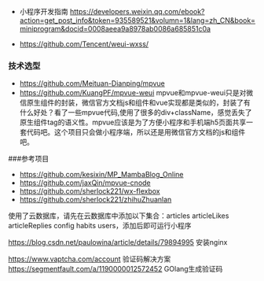 - 小程序开发指南 https://developers.weixin.qq.com/ebook?action=get_post_info&token=935589521&volumn=1&lang=zh_CN&book=miniprogram&docid=0008aeea9a8978ab0086a685851c0a

- https://github.com/Tencent/weui-wxss/


### 技术选型
- https://github.com/Meituan-Dianping/mpvue
- https://github.com/KuangPF/mpvue-weui
mpvue和mpvue-weui只是对微信原生组件的封装，微信官方文档js和组件和vue实现都是类似的，封装了有什么好处？看了一些mpvue代码,使用了很多的div+className，感觉丢失了原生组件tag的语义性。mpvue应该是为了方便小程序和手机端h5页面共享一套代码吧。这个项目只会做小程序端，所以还是用微信官方文档的js和组件吧。


###参考项目 
- https://github.com/kesixin/MP_MambaBlog_Online
- https://github.com/jaxQin/mpvue-cnode
- https://github.com/sherlock221/wx-flexbox  
- https://github.com/sherlock221/zhihuZhuanlan

使用了云数据库，请先在云数据库中添加以下集合：articles articleLikes articleReplies config habits users，添加后即可运行小程序


https://blog.csdn.net/paulowina/article/details/79894995 安装nginx

https://www.vaptcha.com/account 验证码解决方案
https://segmentfault.com/a/1190000012572452 GOlang生成验证码